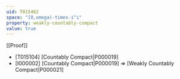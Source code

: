 ```yaml
---
uid: T015462
space: "[0,omega)-times-i^i"
property: weakly-countably-compact
value: true
---
```

[[Proof]]

* [T015104] [Countably Compact|P000019]
* [I000002] [Countably Compact|P000019] => [Weakly Countably Compact|P000021]

